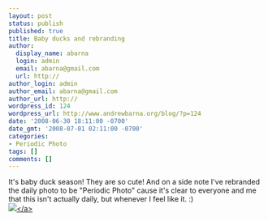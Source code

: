 ```yaml
---
layout: post
status: publish
published: true
title: Baby ducks and rebranding
author:
  display_name: abarna
  login: admin
  email: abarna@gmail.com
  url: http://
author_login: admin
author_email: abarna@gmail.com
author_url: http://
wordpress_id: 124
wordpress_url: http://www.andrewbarna.org/blog/?p=124
date: '2008-06-30 18:11:00 -0700'
date_gmt: '2008-07-01 02:11:00 -0700'
categories:
- Periodic Photo
tags: []
comments: []
---
```

<p>It's baby duck season! They are so cute! And on a side note I've rebranded the daily photo to be "Periodic Photo" cause it's clear to everyone and me that this isn't actually daily, but whenever I feel like it. :)<br &#47;><a href="http:&#47;&#47;andrewbarna.org&#47;photos&#47;gallery&#47;main.php?g2_view=core.DownloadItem&g2_itemId=16809"><img src="http:&#47;&#47;andrewbarna.org&#47;photos&#47;gallery&#47;main.php?g2_view=core.DownloadItem&g2_itemId=16810&g2_serialNumber=2"><&#47;a></p>
